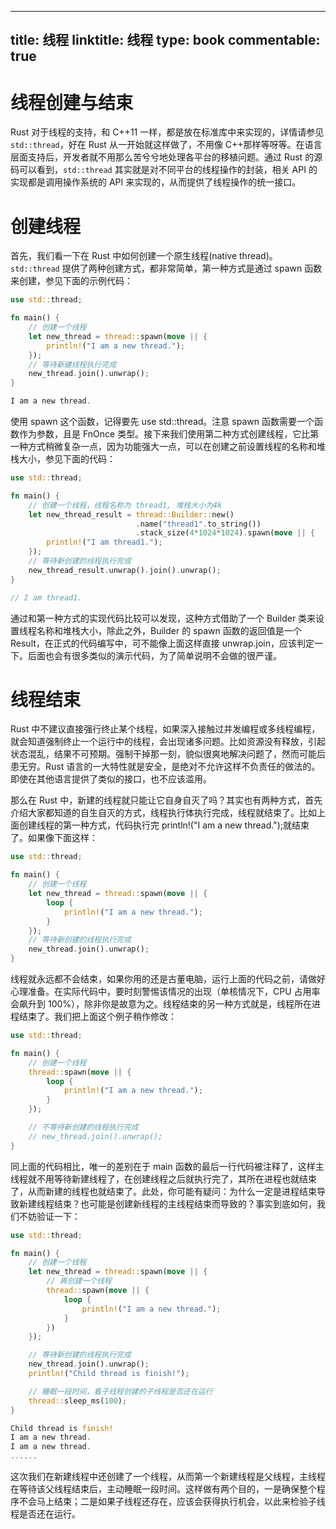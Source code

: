 
---
title: 线程
linktitle: 线程
type: book
commentable: true
---

# 线程创建与结束

Rust 对于线程的支持，和 C++11 一样，都是放在标准库中来实现的，详情请参见 `std::thread`，好在 Rust 从一开始就这样做了，不用像 C++那样等呀等。在语言层面支持后，开发者就不用那么苦兮兮地处理各平台的移植问题。通过 Rust 的源码可以看到，`std::thread` 其实就是对不同平台的线程操作的封装，相关 API 的实现都是调用操作系统的 API 来实现的，从而提供了线程操作的统一接口。

# 创建线程

首先，我们看一下在 Rust 中如何创建一个原生线程(native thread)。`std::thread` 提供了两种创建方式，都非常简单，第一种方式是通过 spawn 函数来创建，参见下面的示例代码：

```rs
use std::thread;

fn main() {
    // 创建一个线程
    let new_thread = thread::spawn(move || {
        println!("I am a new thread.");
    });
    // 等待新建线程执行完成
    new_thread.join().unwrap();
}

I am a new thread.
```

使用 spawn 这个函数，记得要先 use std::thread。注意 spawn 函数需要一个函数作为参数，且是 FnOnce 类型。接下来我们使用第二种方式创建线程，它比第一种方式稍微复杂一点，因为功能强大一点，可以在创建之前设置线程的名称和堆栈大小，参见下面的代码：

```rs
use std::thread;

fn main() {
    // 创建一个线程，线程名称为 thread1, 堆栈大小为4k
    let new_thread_result = thread::Builder::new()
                            .name("thread1".to_string())
                            .stack_size(4*1024*1024).spawn(move || {
        println!("I am thread1.");
    });
    // 等待新创建的线程执行完成
    new_thread_result.unwrap().join().unwrap();
}

// I am thread1.
```

通过和第一种方式的实现代码比较可以发现，这种方式借助了一个 Builder 类来设置线程名称和堆栈大小，除此之外，Builder 的 spawn 函数的返回值是一个 Result，在正式的代码编写中，可不能像上面这样直接 unwrap.join，应该判定一下。后面也会有很多类似的演示代码，为了简单说明不会做的很严谨。

# 线程结束

Rust 中不建议直接强行终止某个线程，如果深入接触过并发编程或多线程编程，就会知道强制终止一个运行中的线程，会出现诸多问题。比如资源没有释放，引起状态混乱，结果不可预期。强制干掉那一刻，貌似很爽地解决问题了，然而可能后患无穷。Rust 语言的一大特性就是安全，是绝对不允许这样不负责任的做法的。即使在其他语言提供了类似的接口，也不应该滥用。

那么在 Rust 中，新建的线程就只能让它自身自灭了吗？其实也有两种方式，首先介绍大家都知道的自生自灭的方式，线程执行体执行完成，线程就结束了。比如上面创建线程的第一种方式，代码执行完 println!("I am a new thread.");就结束了。如果像下面这样：

```rs
use std::thread;

fn main() {
    // 创建一个线程
    let new_thread = thread::spawn(move || {
        loop {
            println!("I am a new thread.");
        }
    });
    // 等待新创建的线程执行完成
    new_thread.join().unwrap();
}
```

线程就永远都不会结束，如果你用的还是古董电脑，运行上面的代码之前，请做好心理准备。在实际代码中，要时刻警惕该情况的出现（单核情况下，CPU 占用率会飙升到 100%），除非你是故意为之。线程结束的另一种方式就是，线程所在进程结束了。我们把上面这个例子稍作修改：

```rs
use std::thread;

fn main() {
    // 创建一个线程
    thread::spawn(move || {
        loop {
            println!("I am a new thread.");
        }
    });

    // 不等待新创建的线程执行完成
    // new_thread.join().unwrap();
}
```

同上面的代码相比，唯一的差别在于 main 函数的最后一行代码被注释了，这样主线程就不用等待新建线程了，在创建线程之后就执行完了，其所在进程也就结束了，从而新建的线程也就结束了。此处，你可能有疑问：为什么一定是进程结束导致新建线程结束？也可能是创建新线程的主线程结束而导致的？事实到底如何，我们不妨验证一下：

```rs
use std::thread;

fn main() {
    // 创建一个线程
    let new_thread = thread::spawn(move || {
        // 再创建一个线程
        thread::spawn(move || {
            loop {
                println!("I am a new thread.");
            }
        })
    });

    // 等待新创建的线程执行完成
    new_thread.join().unwrap();
    println!("Child thread is finish!");

    // 睡眠一段时间，看子线程创建的子线程是否还在运行
    thread::sleep_ms(100);
}

Child thread is finish!
I am a new thread.
I am a new thread.
......
```

这次我们在新建线程中还创建了一个线程，从而第一个新建线程是父线程，主线程在等待该父线程结束后，主动睡眠一段时间。这样做有两个目的，一是确保整个程序不会马上结束；二是如果子线程还存在，应该会获得执行机会，以此来检验子线程是否还在运行。

    